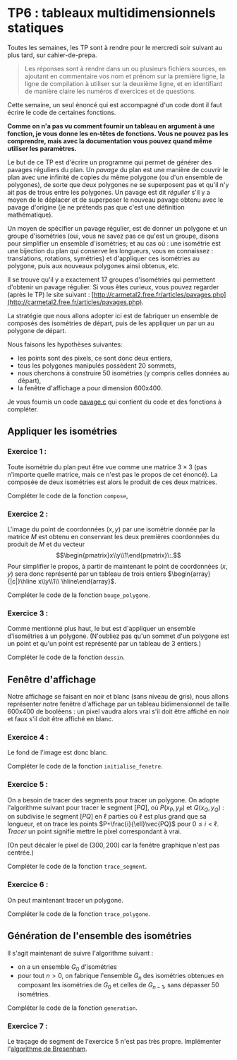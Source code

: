 # TP6 : tableaux multidimensionnels statiques
Toutes les semaines, les TP sont à rendre pour le mercredi soir
suivant au plus tard, sur cahier-de-prepa. 

> Les réponses sont à rendre dans un ou plusieurs fichiers sources, en
ajoutant en commentaire vos nom et prénom sur la première ligne, la
ligne de compilation à utiliser sur la deuxième ligne, et en
identifiant de manière claire les numéros d'exercices et de
questions.


Cette semaine, un seul énoncé qui est accompagné d'un code dont il
faut écrire le code de certaines fonctions.

**Comme on n'a pas vu comment fournir un tableau en argument à une
fonction, je vous donne les en-têtes de fonctions. Vous ne pouvez pas
les comprendre, mais avec la documentation vous pouvez quand même
utiliser les paramètres.**


Le but de ce TP est d'écrire un programme qui permet de générer des
pavages réguliers du plan. Un *pavage* du plan est une
manière de couvrir le plan avec une infinité de copies du même
polygone (ou d'un ensemble de polygones), de sorte que deux polygones
ne se superposent pas et qu'il n'y ait pas de trous entre les
polygones. Un pavage est dit *régulier* s'il y a moyen de le déplacer
et de superposer le nouveau pavage obtenu avec le pavage d'origine (je
ne prétends pas que c'est une définition mathématique).

Un moyen de spécifier un pavage régulier, est de donner un polygone et
un groupe d'isométries (oui, vous ne savez pas ce qu'est un groupe,
disons pour simplifier un ensemble d'isométries; et au cas où : une
isométrie est une bijection du plan qui conserve les longueurs, vous
en connaissez : translations, rotations, symétries) et d'appliquer ces
isométries au polygone, puis aux nouveaux polygones ainsi obtenus, etc.

Il se trouve qu'il y a exactement 17 groupes d'isométries qui
permettent d'obtenir un pavage régulier. Si vous êtes curieux, vous
pouvez regarder (après le TP) le site suivant :
[http://carmetal2.free.fr/articles/pavages.php](http://carmetal2.free.fr/articles/pavages.php).

La stratégie que nous allons adopter ici est de fabriquer un ensemble
de composés des isométries de départ, puis de les appliquer un par un
au polygone de départ.


Nous faisons les hypothèses suivantes:

* les points sont des pixels, ce sont donc deux entiers,
* tous les polygones manipulés possèdent 20 sommets,
* nous cherchons à construire 50 isométries (y compris celles données
  au départ),
* la fenêtre d'affichage a pour dimension 600x400.
  
  
Je vous fournis un code [pavage.c](pavage.c) qui contient du code et
des fonctions à compléter.
  
## Appliquer les isométries
### Exercice 1 :
Toute isométrie du plan peut être vue comme une matrice $3\times 3$
(pas n'importe quelle matrice, mais ce n'est pas le propos de cet
énoncé). La composée de deux isométries est alors le produit de ces
deux matrices.

Compléter le code de la fonction `compose`,

### Exercice 2 :
L'image du point de coordonnées $(x,y)$ par une isométrie donnée par
la matrice $M$ est obtenu en conservant les deux premières coordonnées
du produit de $M$ et du vecteur
$$\begin{pmatrix}x\\y\\1\end{pmatrix}\:.$$ Pour simplifier le propos, à
partir de maintenant le point de coordonnées $(x, y)$ sera donc
représenté par un tableau de trois entiers $\begin{array}{|c|}\hline
x\\y\\1\\ \hline\end{array}$.

Compléter le code de la fonction `bouge_polygone`.
  
  
### Exercice 3 : 
Comme mentionné plus haut, le but est d'appliquer un ensemble
d'isométries à un polygone. (N'oubliez pas qu'un sommet d'un polygone
est un point et qu'un point est représenté par un tableau de 3 entiers.)

Compléter le code de la fonction `dessin`.

## Fenêtre d'affichage
Notre affichage se faisant en noir et blanc (sans niveau de gris),
nous allons représenter notre fenêtre d'affichage par un tableau
bidimensionnel de taille 600x400 de booléens : un pixel vaudra alors
vrai s'il doit être affiché en noir et faux s'il doit être affiché en
blanc.

### Exercice 4 : 
Le fond de l'image est donc blanc.

Compléter le code de la fonction `initialise_fenetre`.


### Exercice 5 :
On a besoin de tracer des segments pour tracer un polygone. On adopte
l'algorithme suivant pour tracer le segment $[PQ]$, où $P(x_P, y_P)$
et $Q(x_Q, y_Q)$ : on subdivise le segment $[PQ]$ en $\ell$ parties où
$\ell$ est plus grand que sa longueur, et on trace les points
$P+\frac{i}{\ell}\vec{PQ}$ pour $0\leq i<\ell$. *Tracer* un point
signifie mettre le pixel correspondant à vrai.

(On peut décaler le pixel de $(300, 200)$ car la fenêtre graphique
n'est pas centrée.)

Compléter le code de la fonction `trace_segment`.

### Exercice 6 :
On peut maintenant tracer un polygone.

Compléter le code de la fonction `trace_polygone`.

## Génération de l'ensemble des isométries
Il s'agit maintenant de suivre l'algorithme suivant :

* on a un ensemble $G_0$ d'isométries
* pour tout $n>0$, on fabrique l'ensemble $G_n$ des isométries
  obtenues en composant les isométries de $G_0$ et celles de
  $G_{n-1}$, sans dépasser 50 isométries.

Compléter le code de la fonction `generation`.

### Exercice 7 :
Le traçage de segment de l'exercice 5 n'est pas très
propre. Implémenter l'[algorithme de Bresenham](https://fr.wikipedia.org/wiki/Algorithme_de_trac%C3%A9_de_segment_de_Bresenham).
